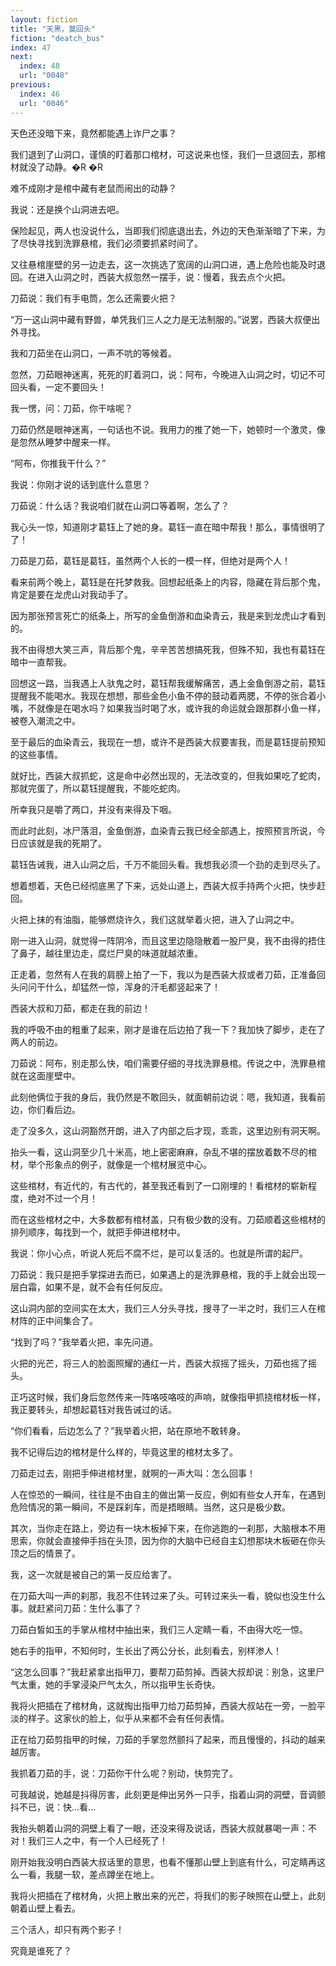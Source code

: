 ```yaml
---
layout: fiction
title: "天黑，莫回头"
fiction: "deatch_bus"
index: 47
next:
  index: 48
  url: "0048"
previous:
  index: 46
  url: "0046"
---
```

天色还没暗下来，竟然都能遇上诈尸之事？

我们退到了山洞口，谨慎的盯着那口棺材，可这说来也怪，我们一旦退回去，那棺材就没了动静。�R �R

难不成刚才是棺中藏有老鼠而闹出的动静？

我说：还是换个山洞进去吧。

保险起见，两人也没说什么，当即我们彻底退出去，外边的天色渐渐暗了下来，为了尽快寻找到洗罪悬棺，我们必须要抓紧时间了。

又往悬棺崖壁的另一边走去，这一次挑选了宽阔的山洞口进，遇上危险也能及时退回。在进入山洞之时，西装大叔忽然一摆手，说：慢着，我去点个火把。

刀茹说：我们有手电筒，怎么还需要火把？

“万一这山洞中藏有野兽，单凭我们三人之力是无法制服的。”说罢，西装大叔便出外寻找。

我和刀茹坐在山洞口，一声不吭的等候着。

忽然，刀茹眼神迷离，死死的盯着洞口，说：阿布，今晚进入山洞之时，切记不可回头看，一定不要回头！

我一愣，问：刀茹，你干啥呢？

刀茹仍然是眼神迷离，一句话也不说。我用力的推了她一下，她顿时一个激灵，像是忽然从睡梦中醒来一样。

“阿布，你推我干什么？”

我说：你刚才说的话到底什么意思？

刀茹说：什么话？我说咱们就在山洞口等着啊，怎么了？

我心头一惊，知道刚才葛钰上了她的身。葛钰一直在暗中帮我！那么，事情很明了了！

刀茹是刀茹，葛钰是葛钰，虽然两个人长的一模一样，但绝对是两个人！

看来前两个晚上，葛钰是在托梦救我。回想起纸条上的内容，隐藏在背后那个鬼，肯定是要在龙虎山对我动手了。

因为那张预言死亡的纸条上，所写的金鱼倒游和血染青云，我是来到龙虎山才看到的。

我不由得想大笑三声，背后那个鬼，辛辛苦苦想搞死我，但殊不知，我也有葛钰在暗中一直帮我。

回想这一路，当我遇上人驮鬼之时，葛钰帮我缓解痛苦，遇上金鱼倒游之前，葛钰提醒我不能喝水。我现在想想，那些金色小鱼不停的鼓动着两腮，不停的张合着小嘴，不就像是在喝水吗？如果我当时喝了水，或许我的命运就会跟那群小鱼一样，被卷入潮流之中。

至于最后的血染青云，我现在一想，或许不是西装大叔要害我，而是葛钰提前预知的这些事情。

就好比，西装大叔抓蛇，这是命中必然出现的，无法改变的，但我如果吃了蛇肉，那就完蛋了，所以葛钰提醒我，不能吃蛇肉。

所幸我只是嚼了两口，并没有来得及下咽。

而此时此刻，冰尸落泪，金鱼倒游，血染青云我已经全部遇上，按照预言所说，今日应该就是我的死期了。

葛钰告诫我，进入山洞之后，千万不能回头看。我想我必须一个劲的走到尽头了。

想着想着，天色已经彻底黑了下来，远处山道上，西装大叔手持两个火把，快步赶回。

火把上抹的有油脂，能够燃烧许久，我们这就举着火把，进入了山洞之中。

刚一进入山洞，就觉得一阵阴冷，而且这里边隐隐散着一股尸臭，我不由得的捂住了鼻子，越往里边走，腐烂尸臭的味道就越浓重。

正走着，忽然有人在我的肩膀上拍了一下，我以为是西装大叔或者刀茹，正准备回头问问干什么，却猛然一惊，浑身的汗毛都竖起来了！

西装大叔和刀茹，都走在我的前边！

我的呼吸不由的粗重了起来，刚才是谁在后边拍了我一下？我加快了脚步，走在了两人的前边。

刀茹说：阿布，别走那么快，咱们需要仔细的寻找洗罪悬棺。传说之中，洗罪悬棺就在这面崖壁中。

此刻他俩位于我的身后，我仍然是不敢回头，就面朝前边说：嗯，我知道，我看前边，你们看后边。

走了没多久，这山洞豁然开朗，进入了内部之后才现，乖乖，这里边别有洞天啊。

抬头一看，这山洞至少几十米高，地上密密麻麻，杂乱不堪的摆放着数不尽的棺材，举个形象点的例子，就像是一个棺材展览中心。

这些棺材，有近代的，有古代的，甚至我还看到了一口刚埋的！看棺材的崭新程度，绝对不过一个月！

而在这些棺材之中，大多数都有棺材盖，只有极少数的没有。刀茹顺着这些棺材的排列顺序，每找到一个，就把手伸进棺材中。

我说：你小心点，听说人死后不腐不烂，是可以复活的。也就是所谓的起尸。

刀茹说：我只是把手掌探进去而已，如果遇上的是洗罪悬棺，我的手上就会出现一层白霜，如果不是，就不会有任何反应。

这山洞内部的空间实在太大，我们三人分头寻找，搜寻了一半之时，我们三人在棺材阵的正中间集合了。

“找到了吗？”我举着火把，率先问道。

火把的光芒，将三人的脸面照耀的通红一片，西装大叔摇了摇头，刀茹也摇了摇头。

正巧这时候，我们身后忽然传来一阵咯吱咯吱的声响，就像指甲抓挠棺材板一样，我正要转头，却想起葛钰对我告诫过的话。

“你们看看，后边怎么了？”我举着火把，站在原地不敢转身。

我不记得后边的棺材是什么样的，毕竟这里的棺材太多了。

刀茹走过去，刚把手伸进棺材里，就啊的一声大叫：怎么回事！

人在惊恐的一瞬间，往往是不由自主的做出第一反应，例如有些女人开车，在遇到危险情况的第一瞬间，不是踩刹车，而是捂眼睛。当然，这只是极少数。

其次，当你走在路上，旁边有一块木板掉下来，在你逃跑的一刹那，大脑根本不用思索，你就会直接伸手挡在头顶，因为你的大脑中已经自主幻想那块木板砸在你头顶之后的情景了。

我，这一次就是被自己的第一反应给害了。

在刀茹大叫一声的刹那，我忍不住转过来了头。可转过来头一看，貌似也没生什么事。就赶紧问刀茹：生什么事了？

刀茹白皙如玉的手掌从棺材中抽出来，我们三人定睛一看，不由得大吃一惊。

她右手的指甲，不知何时，生长出了两公分长，此刻看去，别样渗人！

“这怎么回事？”我赶紧拿出指甲刀，要帮刀茹剪掉。西装大叔却说：别急，这里尸气太重，她的手掌浸染尸气太久，所以指甲生长奇快。

我将火把插在了棺材角，这就掏出指甲刀给刀茹剪掉，西装大叔站在一旁，一脸平淡的样子。这家伙的脸上，似乎从来都不会有任何表情。

正在给刀茹剪指甲的时候，刀茹的手掌忽然颤抖了起来，而且慢慢的，抖动的越来越厉害。

我抓着刀茹的手，说：刀茹你干什么呢？别动，快剪完了。

可我越说，她越是抖得厉害，此刻更是伸出另外一只手，指着山洞的洞壁，音调颤抖不已，说：快...看...

我抬头朝着山洞的洞壁上看了一眼，还没来得及说话，西装大叔就暴喝一声：不对！我们三人之中，有一个人已经死了！

刚开始我没明白西装大叔话里的意思，也看不懂那山壁上到底有什么，可定睛再这么一看，我腿一软，差点蹲坐在地上。

我将火把插在了棺材角，火把上散出来的光芒，将我们的影子映照在山壁上，此刻朝着山壁上看去。

三个活人，却只有两个影子！

究竟是谁死了？